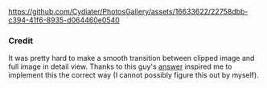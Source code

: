 
https://github.com/Cydiater/PhotosGallery/assets/16633622/22758dbb-c394-41f6-8935-d064460e0540

### Credit

It was pretty hard to make a smooth transition between clipped image and full image in detail view. Thanks to this guy's [answer](https://stackoverflow.com/questions/78159362/in-swift-how-can-i-matchedgeometryeffect-for-a-clipped-image-without-it-glitc) inspired me to implement this the correct way (I cannot possibly figure this out by myself). 
